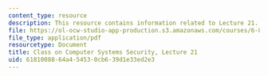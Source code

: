 ```yaml
---
content_type: resource
description: This resource contains information related to Lecture 21.
file: https://ol-ocw-studio-app-production.s3.amazonaws.com/courses/6-858-computer-systems-security-fall-2014/6181008864a454530cb639d1e33ed2e3_MIT6_858F14_lec21.pdf
file_type: application/pdf
resourcetype: Document
title: Class on Computer Systems Security, Lecture 21
uid: 61810088-64a4-5453-0cb6-39d1e33ed2e3
---
```

